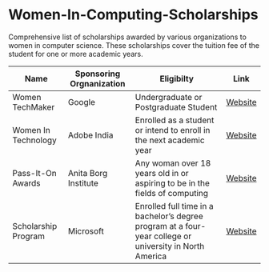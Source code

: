 # Women-In-Computing-Scholarships

Comprehensive list of scholarships awarded by various organizations to women in computer science. These scholarships cover the tuition fee of the student for one or more academic years. 

| Name | Sponsoring Orgnanization | Eligibilty | Link |
|----------|-------------|------------------|------------|
| Women TechMaker | Google | Undergraduate or Postgraduate Student | [Website](https://www.womentechmakers.com/scholars) |
| Women In Technology | Adobe India | Enrolled as a student or intend to enroll in the next academic year | [Website](http://www.adobe.com/careers/university/india-women-tech.html) |
| Pass-It-On Awards | Anita Borg Institute | Any woman over 18 years old in or aspiring to be in the fields of computing | [Website](http://anitaborg.org/awards-grants/pass-it-on-awards-program/) |
| Scholarship Program | Microsoft | Enrolled full time in a bachelor’s degree program at a four-year college or university in North America | [Website](https://careers.microsoft.com/students/scholarships) |
